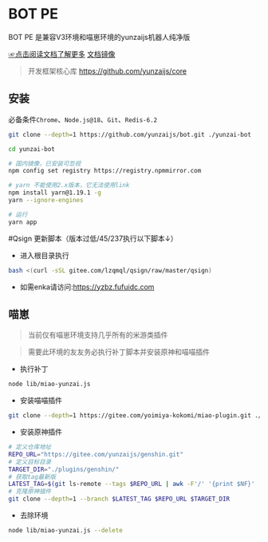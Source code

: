 # BOT PE

BOT PE 是兼容V3环境和喵崽环境的yunzaijs机器人纯净版

[☞点击阅读文档了解更多](https://yunzaijs.com/docs/) [文档镜像](https://yunzaijs.github.io/docs/)

> 开发框架核心库 https://github.com/yunzaijs/core

## 安装

必备条件`Chrome`、`Node.js@18`、`Git`、`Redis-6.2`

```sh
git clone --depth=1 https://github.com/yunzaijs/bot.git ./yunzai-bot
```

```sh
cd yunzai-bot
```

```sh
# 国内镜像，已安装可忽视
npm config set registry https://registry.npmmirror.com
```

```sh
# yarn 不能使用2.x版本，它无法使用link
npm install yarn@1.19.1 -g
yarn --ignore-engines
```

```sh
# 运行
yarn app
```

#Qsign 更新脚本（版本过低/45/237执行以下脚本↓）

- 进入根目录执行

```sh
bash <(curl -sSL gitee.com/lzqmql/qsign/raw/master/qsign)
```

- 如需enka请访问:https://yzbz.fufuidc.com

## 喵崽

> 当前仅有喵崽环境支持几乎所有的米游类插件

> 需要此环境的友友务必执行补丁脚本并安装原神和喵喵插件

- 执行补丁

```sh
node lib/miao-yunzai.js
```

- 安装喵喵插件

```sh
git clone --depth=1 https://gitee.com/yoimiya-kokomi/miao-plugin.git ./plugins/miao-plugin/
```

- 安装原神插件

```sh
# 定义仓库地址
REPO_URL="https://gitee.com/yunzaijs/genshin.git"
# 定义目标目录
TARGET_DIR="./plugins/genshin/"
# 获取tag最新版
LATEST_TAG=$(git ls-remote --tags $REPO_URL | awk -F'/' '{print $NF}' | sort -V | tail -n1)
# 克隆原神插件
git clone --depth=1 --branch $LATEST_TAG $REPO_URL $TARGET_DIR
```

- 去除环境

```sh
node lib/miao-yunzai.js --delete
```
